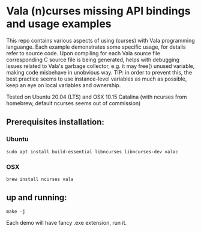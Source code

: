 # Vala (n)curses missing API bindings and usage examples

This repo contains various aspects of using (curses) with Vala programming languange.
Each example demonstrates some specific usage, for details refer to source code.
Upon compiling for each Vala source file corresponding C source file is being generated,
helps with debugging issues related to Vala's garbage collector, e.g. it may free() unused variable,
making code misbehave in unobvious way. TIP: in order to prevent this, the best practice seems to use instance-level
variables as much as possible, keep an eye on local variables and ownership.

Tested on Ubuntu 20.04 (LTS) and OSX 10.15 Catalina (with ncurses from homebrew, default ncurses seems out of commission)

## Prerequisites installation:

### Ubuntu

```
sudo apt install build-essential libncurses libncurses-dev valac
```

### OSX

```
brew install ncurses vala
```

## up and running:

```
make -j

```

Each demo will have fancy .exe extension, run it.
